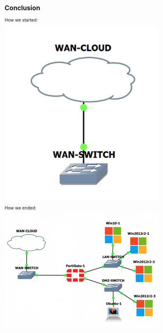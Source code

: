 ## Conclusion

How we started:

![image](https://github.com/fabianreyyes/Networking-Tools-and-Technology-Capstone-Project/blob/main/images/starttopology.png)

How we ended:

![image](https://github.com/fabianreyyes/Networking-Tools-and-Technology-Capstone-Project/blob/main/images/endingtopologys5.png)

